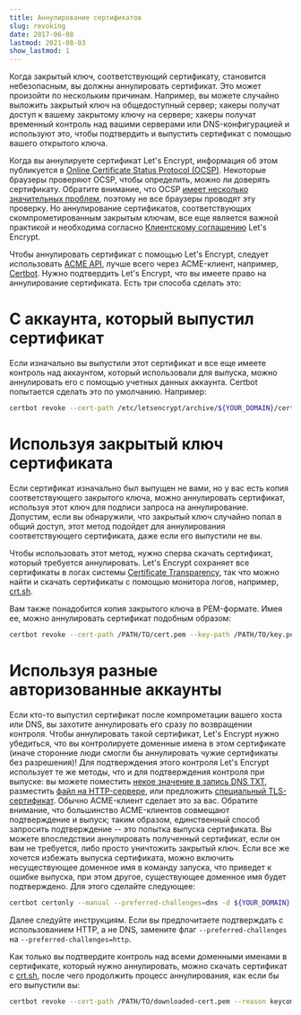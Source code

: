 ```yaml
---
title: Аннулирование сертификатов
slug: revoking
date: 2017-06-08
lastmod: 2021-08-03
show_lastmod: 1
---
```



Когда закрытый ключ, соответствующий сертификату, становится небезопасным, вы должны аннулировать сертификат. Это может произойти по нескольким причинам. Например, вы можете случайно выложить закрытый ключ на общедоступный сервер; хакеры получат доступ к вашему закрытому ключу на сервере; хакеры получат временный контроль над вашими серверами или DNS-конфигурацией и используют это, чтобы подтвердить и выпустить сертификат с помощью вашего открытого ключа.

Когда вы аннулируете сертификат Let's Encrypt, информация об этом публикуется в [Online Certificate Status Protocol (OCSP)](https://en.wikipedia.org/wiki/Online_Certificate_Status_Protocol). Некоторые браузеры проверяют OCSP, чтобы определить, можно ли доверять сертификату. Обратите внимание, что OCSP [имеет несколько значительных проблем](https://www.imperialviolet.org/2011/03/18/revocation.html), поэтому не все браузеры проводят эту проверку. Но аннулирование сертификатов, соответствующих скомпрометированным закрытым ключам, все еще является важной практикой и необходима согласно [Клиентскому соглашению](/repository) Let's Encrypt.

Чтобы аннулировать сертификат с помощью Let's Encrypt, следует использовать [ACME API](https://github.com/letsencrypt/boulder/blob/master/docs/acme-divergences.md), лучше всего через ACME-клиент, например, [Certbot](https://certbot.eff.org/). Нужно подтвердить Let's Encrypt, что вы имеете право на аннулирование сертификата. Есть три способа сделать это:

# С аккаунта, который выпустил сертификат

Если изначально вы выпустили этот сертификат и все еще имеете контроль над аккаунтом, который использовали для выпуска, можно аннулировать его с помощью учетных данных аккаунта. Certbot попытается сделать это по умолчанию. Например:

```bash
certbot revoke --cert-path /etc/letsencrypt/archive/${YOUR_DOMAIN}/cert1.pem --reason keycompromise
```

# Используя закрытый ключ сертификата

Если сертификат изначально был выпущен не вами, но у вас есть копия соответствующего закрытого ключа, можно аннулировать сертификат, используя этот ключ для подписи запроса на аннулирование. Допустим, если вы обнаружили, что закрытый ключ случайно попал в общий доступ, этот метод подойдет для аннулирования соответствующего сертификата, даже если его выпустили не вы.

Чтобы использовать этот метод, нужно сперва скачать сертификат, который требуется аннулировать. Let's Encrypt сохраняет все сертификаты в логах системы [Certificate Transparency](https://www.certificate-transparency.org/), так что можно найти и скачать сертификаты с помощью монитора логов, например, [crt.sh](https://crt.sh/).

Вам также понадобится копия закрытого ключа в PEM-формате. Имея ее, можно аннулировать сертификат подобным образом:

```bash
certbot revoke --cert-path /PATH/TO/cert.pem --key-path /PATH/TO/key.pem --reason keycompromise
```

# Используя разные авторизованные аккаунты

Если кто-то выпустил сертификат после компрометации вашего хоста или DNS, вы захотите аннулировать его сразу по возвращении контроля. Чтобы аннулировать такой сертификат, Let's Encrypt нужно убедиться, что вы контролируете доменные имена в этом сертификате (иначе сторонние люди смогли бы аннулировать чужие сертификаты без разрешения)! Для подтверждения этого контроля Let's Encrypt использует те же методы, что и для подтверждения контроля при выпуске: вы можете поместить [некое значение в запись DNS TXT](https://tools.ietf.org/html/rfc8555#section-8.4), разместить [файл на HTTP-сервере](https://tools.ietf.org/html/rfc8555#section-8.3), или предложить [специальный TLS-сертификат](https://tools.ietf.org/html/rfc8737#section-3). Обычно ACME-клиент сделает это за вас. Обратите внимание, что большинство ACME-клиентов совмещают подтверждение и выпуск; таким образом, единственный способ запросить подтверждение -- это попытка выпуска сертификата. Вы можете впоследствии аннулировать полученный сертификат, если он вам не требуется, либо просто уничтожить закрытый ключ. Если все же хочется избежать выпуска сертификата, можно включить несуществующее доменное имя в команду запуска, что приведет к ошибке выпуска, при этом другое, существующее доменное имя будет подтверждено. Для этого сделайте следующее:

```bash
certbot certonly --manual --preferred-challenges=dns -d ${YOUR_DOMAIN} -d nonexistent.${YOUR_DOMAIN}
```

Далее следуйте инструкциям. Если вы предпочитаете подтверждать с использованием HTTP, а не DNS, замените флаг `--preferred-challenges` на `--preferred-challenges=http`.

Как только вы подтвердите контроль над всеми доменными именами в сертификате, который нужно аннулировать, можно скачать сертификат с [crt.sh](https://crt.sh/), после чего продолжить процесс аннулирования, как если бы его выпустили вы:

```bash
certbot revoke --cert-path /PATH/TO/downloaded-cert.pem --reason keycompromise
```
